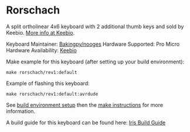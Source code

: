 Rorschach
=========

A split ortholinear 4x6 keyboard with 2 additional thumb keys and sold by Keebio. [More info at Keebio](https://keeb.io).

Keyboard Maintainer: [Bakingpy/nooges](https://github.com/nooges)
Hardware Supported: Pro Micro
Hardware Availability: [Keebio](https://keeb.io)

Make example for this keyboard (after setting up your build environment):

    make rorschach/rev1:default

Example of flashing this keyboard:

    make rorschach/rev1:default:avrdude

See [build environment setup](https://docs.qmk.fm/build_environment_setup.html) then the [make instructions](https://docs.qmk.fm/make_instructions.html) for more information.

A build guide for this keyboard can be found here: [Iris Build Guide](https://docs.keeb.io/iris-build-guide.html)
